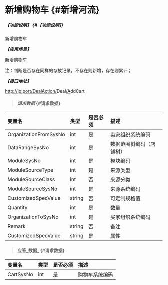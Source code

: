 # 新增购物车 {#新增河流}

##### _【功能说明】_ {#【功能说明】}

新增购物车

_**【应用场景】**_

新增购物车

注：判断是否存在同样的存放记录，不存在则新增，存在则累计；

_**【接口地址】**_

[http://ip:port/DealAction/](http://ip:port/HMAction/River/AddRiver)Deal[/A](http://ip:port/HMAction/River/AddRiver)ddCart

> #### _请求数据_ {#请求数据}

| 变量名 | 类型 | 是否必须 | 描述 |
| :--- | :--- | :--- | :--- |
| OrganizationFromSysNo | int | 是 | 卖家组织系统编码 |
| DataRangeSysNo | int | 是 | 数据范围树编码（店铺树） |
| ModuleSysNo | int | 是 | 模块编码 |
| ModuleSourceType | int | 是 | 来源类型 |
| ModuleSourceClass | int | 否 | 来源分类 |
| ModuleSourceSysNo | int | 是 | 来源系统编码 |
| CustomizedSpecValue | string | 否 | 可定制规格值 |
| Quantity | int | 是 | 数量 |
| OrganizationToSysNo | int | 是 | 买家组织系统编码 |
| Remark | string | 否 | 备注|
| CustomizedSpecValue| string | 是 | 属性 |


> #### 应答_数据_ {#请求数据}

| 变量名 | 类型 | 是否必须 | 描述 |
| :--- | :--- | :--- | :--- |
| CartSysNo | int | 是 | 购物车系统编码 |



